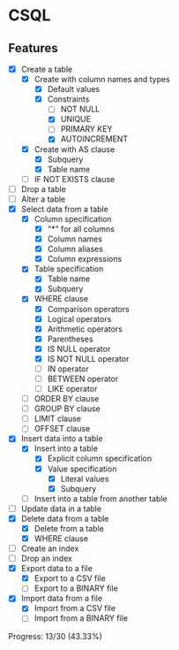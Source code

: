 # CSQL

## Features
- [x] Create a table
  - [x] Create with column names and types
    - [x] Default values
    - [x] Constraints
      - [ ] NOT NULL
      - [x] UNIQUE
      - [ ] PRIMARY KEY
      - [x] AUTOINCREMENT
  - [x] Create with AS clause
    - [x] Subquery
    - [x] Table name
  - [ ] IF NOT EXISTS clause
- [ ] Drop a table
- [ ] Alter a table
- [x] Select data from a table
  - [x] Column specification
    - [x] "*" for all columns
    - [x] Column names
    - [x] Column aliases
    - [x] Column expressions
  - [x] Table specification
    - [x] Table name
    - [x] Subquery
  - [x] WHERE clause
    - [x] Comparison operators
    - [x] Logical operators
    - [x] Arithmetic operators
    - [x] Parentheses
    - [x] IS NULL operator
    - [x] IS NOT NULL operator
    - [ ] IN operator
    - [ ] BETWEEN operator
    - [ ] LIKE operator
  - [ ] ORDER BY clause
  - [ ] GROUP BY clause
  - [ ] LIMIT clause
  - [ ] OFFSET clause
- [x] Insert data into a table
  - [x] Insert into a table
    - [x] Explicit column specification
    - [x] Value specification
      - [x] Literal values
      - [x] Subquery
  - [ ] Insert into a table from another table
- [ ] Update data in a table
- [x] Delete data from a table
  - [x] Delete from a table
  - [x] WHERE clause
- [ ] Create an index
- [ ] Drop an index
- [x] Export data to a file
  - [x] Export to a CSV file
  - [ ] Export to a BINARY file
- [x] Import data from a file
  - [x] Import from a CSV file
  - [ ] Import from a BINARY file

Progress: 13/30 (43.33%)
